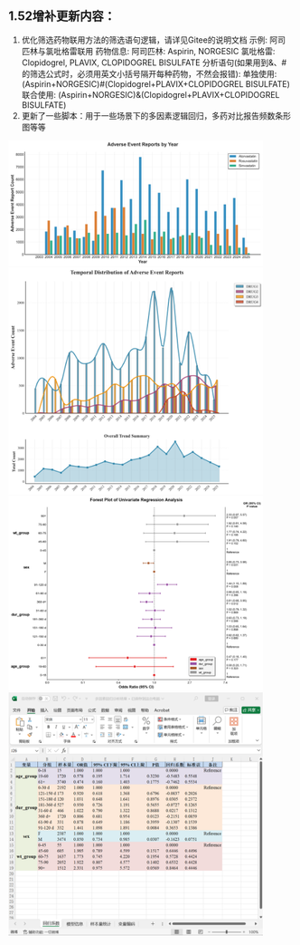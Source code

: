 ## 1.52增补更新内容：
1. 优化筛选药物联用方法的筛选语句逻辑，请详见Gitee的说明文档
示例: 阿司匹林与氯吡格雷联用
药物信息:
阿司匹林: Aspirin, NORGESIC
氯吡格雷: Clopidogrel, PLAVIX, CLOPIDOGREL BISULFATE
分析语句(如果用到&、#的筛选公式时，必须用英文小括号隔开每种药物，不然会报错):
单独使用: (Aspirin+NORGESIC)#(Clopidogrel+PLAVIX+CLOPIDOGREL BISULFATE)
联合使用: (Aspirin+NORGESIC)&(Clopidogrel+PLAVIX+CLOPIDOGREL BISULFATE)
2. 更新了一些脚本：用于一些场景下的多因素逻辑回归，多药对比报告频数条形图等等

<img src="../pic/[P2016]多种药物比对-报告时间频数条形图（年）-type1_temp.png" alt="Gitee长条形说明" width="450">

<img src="../pic/[P2017]多种药物比对-报告时间频数条形图（年）-type2_temp.png" alt="Gitee长条形说明" width="450">

<img src="../pic/逻辑回归pic2.png" alt="Gitee长条形说明" width="450">

<img src="../pic/逻辑回归pic1.png" alt="Gitee长条形说明" width="450">

